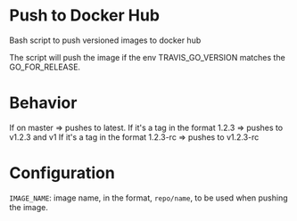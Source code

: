 # Push to Docker Hub
Bash script to push versioned images to docker hub

The script will push the image if the env TRAVIS_GO_VERSION matches the GO_FOR_RELEASE.

# Behavior

If on master => pushes to latest.
If it's a tag in the format 1.2.3 => pushes to v1.2.3 and v1
If it's a tag in the format 1.2.3-rc => pushes to v1.2.3-rc

# Configuration

`IMAGE_NAME`: image name, in the format, `repo/name`, to be used when pushing the image.
